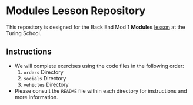 <!-- Updated 12/13/2022 -->

# Modules Lesson Repository
This repository is designed for the Back End Mod 1 **Modules** [lesson](https://curriculum.turing.edu/module1/lessons/modules) at the Turing School.

## Instructions

* We will complete exercises using the code files in the following order:
  1. `orders` Directory
  1. `socials` Directory
  1. `vehicles` Directory
* Please consult the `README` file within each directory for instructions and more information.

